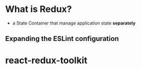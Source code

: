 # What is Redux?
- a State Container that manage application state <b> separately </b>

## Expanding the ESLint configuration

# react-redux-toolkit
